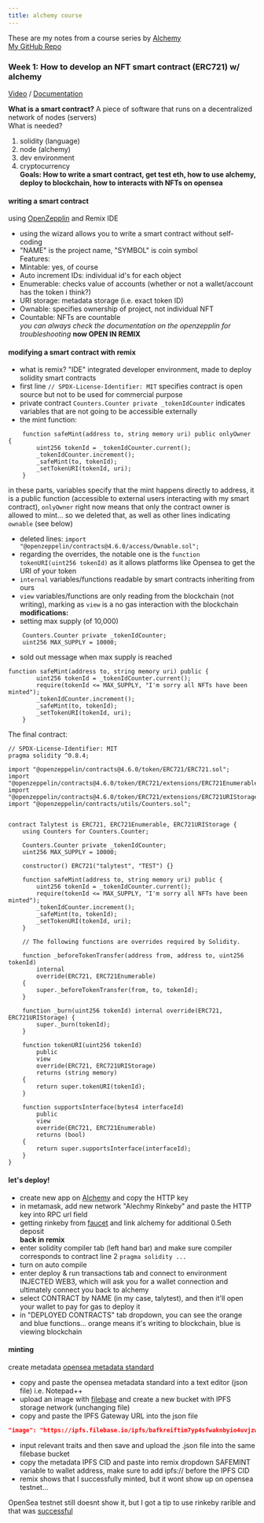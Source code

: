```yaml
---
title: alchemy course
---
```

These are my notes from a course series by [Alchemy](https://www.alchemy.com/) <br>
[My GitHub Repo](https://github.com/geminiworms/alchemyR2W3)

### Week 1: How to develop an NFT smart contract (ERC721) w/ alchemy
[Video](https://www.youtube.com/watch?v=veBu03A6ptw&list=TLPQMDEwNTIwMjIuPY0StW4EGA&index=2) /
[Documentation](https://docs.alchemy.com/alchemy/guides/how-to-develop-an-nft-smart-contract-erc721-with-alchemy) <br>

**What is a smart contract?** A piece of software that runs on a decentralized network of nodes (servers) <br>
What is needed? <br>
1. solidity (language)
2. node (alchemy)
3. dev environment
4. cryptocurrency <br>
**Goals: How to write a smart contract, get test eth, how to use alchemy, deploy to blockchain, how to interacts with NFTs on opensea**
#### writing a smart contract
using [OpenZepplin](https://docs.openzeppelin.com/contracts/4.x/wizard) and Remix IDE <br>
- using the wizard allows you to write a smart contract without self-coding
- "NAME" is the project name, "SYMBOL" is coin symbol <br>
Features: <br>
- Mintable: yes, of course
- Auto increment IDs: individual id's for each object
- Enumerable: checks value of accounts (whether or not a wallet/account has the token i think?)
- URI storage: metadata storage (i.e. exact token ID) 
- Ownable: specifies ownership of project, not individual NFT
- Countable: NFTs are countable <br>
*you can always check the documentation on the openzepplin for troubleshooting*
**now OPEN IN REMIX** <br>
#### modifying a smart contract with remix
- what is remix? "IDE" integrated developer environment, made to deploy solidity smart contracts <br>
- first line ` // SPDX-License-Identifier: MIT ` specifies contract is open source but not to be used for commercial purpose <br>
- private contract `Counters.Counter private _tokenIdCounter` indicates variables that are not going to be accessible externally
- the mint function: <br>
```
    function safeMint(address to, string memory uri) public onlyOwner {
        uint256 tokenId = _tokenIdCounter.current();
        _tokenIdCounter.increment();
        _safeMint(to, tokenId);
        _setTokenURI(tokenId, uri);
    }
```
in these parts, variables specify that the mint happens directly to address, it is a public function (accessible to external users interacting with my smart contract), `onlyOwner` right now means that only the contract owner is allowed to mint... so we deleted that, as well as other lines indicating `ownable` (see below)
- deleted lines: `import "@openzeppelin/contracts@4.6.0/access/Ownable.sol";`
- regarding the overrides, the notable one is the `function tokenURI(uint256 tokenId)` as it allows platforms like Opensea to get the URI of your token
- `internal` variables/functions readable by smart contracts inheriting from ours
- `view` variables/functions are only reading from the blockchain (not writing), marking as `view` is a no gas interaction with the blockchain <br>
**modifications:**
- setting max supply (of 10,000)
```
    Counters.Counter private _tokenIdCounter;
    uint256 MAX_SUPPLY = 10000;
```
- sold out message when max supply is reached
```
function safeMint(address to, string memory uri) public {
        uint256 tokenId = _tokenIdCounter.current();
        require(tokenId <= MAX_SUPPLY, "I'm sorry all NFTs have been minted");
        _tokenIdCounter.increment();
        _safeMint(to, tokenId);
        _setTokenURI(tokenId, uri);
    }
```
The final contract:
```
// SPDX-License-Identifier: MIT
pragma solidity ^0.8.4;

import "@openzeppelin/contracts@4.6.0/token/ERC721/ERC721.sol";
import "@openzeppelin/contracts@4.6.0/token/ERC721/extensions/ERC721Enumerable.sol";
import "@openzeppelin/contracts@4.6.0/token/ERC721/extensions/ERC721URIStorage.sol";
import "@openzeppelin/contracts/utils/Counters.sol";


contract Talytest is ERC721, ERC721Enumerable, ERC721URIStorage {
    using Counters for Counters.Counter;

    Counters.Counter private _tokenIdCounter;
    uint256 MAX_SUPPLY = 10000;

    constructor() ERC721("talytest", "TEST") {}

    function safeMint(address to, string memory uri) public {
        uint256 tokenId = _tokenIdCounter.current();
        require(tokenId <= MAX_SUPPLY, "I'm sorry all NFTs have been minted");
        _tokenIdCounter.increment();
        _safeMint(to, tokenId);
        _setTokenURI(tokenId, uri);
    }

    // The following functions are overrides required by Solidity.

    function _beforeTokenTransfer(address from, address to, uint256 tokenId)
        internal
        override(ERC721, ERC721Enumerable)
    {
        super._beforeTokenTransfer(from, to, tokenId);
    }

    function _burn(uint256 tokenId) internal override(ERC721, ERC721URIStorage) {
        super._burn(tokenId);
    }

    function tokenURI(uint256 tokenId)
        public
        view
        override(ERC721, ERC721URIStorage)
        returns (string memory)
    {
        return super.tokenURI(tokenId);
    }

    function supportsInterface(bytes4 interfaceId)
        public
        view
        override(ERC721, ERC721Enumerable)
        returns (bool)
    {
        return super.supportsInterface(interfaceId);
    }
}
```

#### let's deploy!
- create new app on [Alchemy](https://www.alchemy.com/) and copy the HTTP key
- in metamask, add new network "Alechmy Rinkeby" and paste the HTTP key into RPC url field
- getting rinkeby from [faucet](https://rinkebyfaucet.com/) and link alchemy for additional 0.5eth deposit <br>
**back in remix**
- enter solidity compiler tab (left hand bar) and make sure compiler corresponds to contract line 2 `pragma solidity ...`
- turn on auto compile
- enter deploy & run transactions tab and connect to environment INJECTED WEB3, which will ask you for a wallet connection and ultimately connect you back to alchemy
- select CONTRACT by NAME (in my case, talytest), and then it'll open your wallet to pay for gas to deploy it
- in "DEPLOYED CONTRACTS" tab dropdown, you can see the orange and blue functions... orange means it's writing to blockchain, blue is viewing blockchain <br>
#### minting 
create metadata [opensea metadata standard](https://docs.opensea.io/docs/metadata-standards) <br>
- copy and paste the opensea metadata standard into a text editor (json file) i.e. Notepad++
- upload an image with [filebase](filebase.com) and create a new bucket with IPFS storage network (unchanging file)
- copy and paste the IPFS Gateway URL into the json file
```json
"image": "https://ipfs.filebase.io/ipfs/bafkreiftim7yp4sfwaknbyio4uvjzwf6yka2boekuk56ybf3an6tfazhqa"
```
- input relevant traits and then save and upload the .json file into the same filebase bucket
- copy the metadata IPFS CID and paste into remix dropdown SAFEMINT variable to wallet address, make sure to add ipfs:// before the IPFS CID 
- remix shows that I successfully minted, but it wont show up on opensea testnet... <br>

OpenSea testnet still doesnt show it, but I got a tip to use rinkeby rarible and that was [successful](https://rinkeby.rarible.com/token/0xf97a3e94ec24f2358e992cca35d3af562ad9d4ae:0?tab=details)
